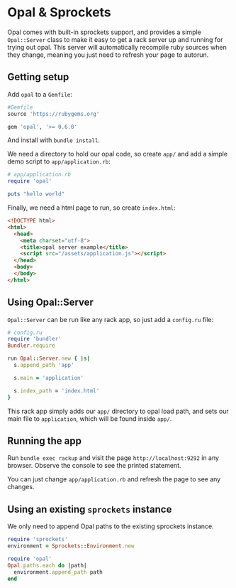 # Opal & Sprockets

Opal comes with built-in sprockets support, and provides a simple `Opal::Server`
class to make it easy to get a rack server up and running for trying out opal.
This server will automatically recompile ruby sources when they change, meaning
you just need to refresh your page to autorun.

## Getting setup

Add `opal` to a `Gemfile`:

```ruby
#Gemfile
source 'https://rubygems.org'

gem 'opal', '>= 0.6.0'
```

And install with `bundle install`.

We need a directory to hold our opal code, so create `app/` and add a simple
demo script to `app/application.rb`:

```ruby
# app/application.rb
require 'opal'

puts "hello world"
```

Finally, we need a html page to run, so create `index.html`:

```html
<!DOCTYPE html>
<html>
  <head>
    <meta charset="utf-8">
    <title>opal server example</title>
    <script src="/assets/application.js"></script>
  </head>
  <body>
  </body>
</html>
```

## Using Opal::Server

`Opal::Server` can be run like any rack app, so just add a `config.ru` file:

```ruby
# config.ru
require 'bundler'
Bundler.require

run Opal::Server.new { |s|
  s.append_path 'app'

  s.main = 'application'

  s.index_path = 'index.html'
}
```

This rack app simply adds our `app/` directory to opal load path, and sets our
main file to `application`, which will be found inside `app/`.

## Running the app

Run `bundle exec rackup` and visit the page `http://localhost:9292` in any
browser. Observe the console to see the printed statement.

You can just change `app/application.rb` and refresh the page to see any changes.


## Using an existing `sprockets` instance

We only need to append Opal paths to the existing sprockets instance.

```ruby
require 'sprockets'
environment = Sprockets::Environment.new

require 'opal'
Opal.paths.each do |path|
  environment.append_path path
end
```
